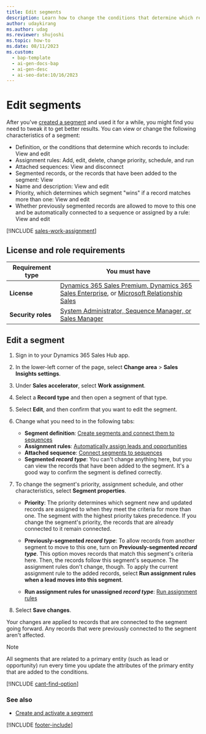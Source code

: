 ```yaml
---
title: Edit segments
description: Learn how to change the conditions that determine which records to include in a segment, its assignment rules, the sequences that are connected to it, and its priority and other properties in Dynamics 365 Sales.
author: udaykirang
ms.author: udag
ms.reviewer: shujoshi
ms.topic: how-to
ms.date: 08/11/2023
ms.custom:
  - bap-template
  - ai-gen-docs-bap
  - ai-gen-desc
  - ai-seo-date:10/16/2023
---
```


# Edit segments

After you've [created a segment](./wa-create-and-activate-a-segment.md) and used it for a while, you might find you need to tweak it to get better results. You can view or change the following characteristics of a segment:

- Definition, or the conditions that determine which records to include: View and edit
- Assignment rules: Add, edit, delete, change priority, schedule, and run
- Attached sequences: View and disconnect
- Segmented records, or the records that have been added to the segment: View
- Name and description: View and edit
- Priority, which determines which segment "wins" if a record matches more than one: View and edit
- Whether previously segmented records are allowed to move to this one and be automatically connected to a sequence or assigned by a rule: View and edit

[!INCLUDE [sales-work-assignment](../includes/sales-work-assignment.md)]

## License and role requirements

| Requirement type | You must have |
|-----------------------|---------|
| **License** | [Dynamics 365 Sales Premium, Dynamics 365 Sales Enterprise](https://dynamics.microsoft.com/sales/pricing/), or [Microsoft Relationship Sales](https://dynamics.microsoft.com/en-in/sales/relationship-sales/) |
| **Security roles** | [System Administrator, Sequence Manager, or Sales Manager](security-roles-for-sales.md) |

## Edit a segment

1. Sign in to your Dynamics 365 Sales Hub app.

1. In the lower-left corner of the page, select **Change area** > **Sales Insights settings**.

1. Under **Sales accelerator**, select **Work assignment**.

1. Select a **Record type** and then open a segment of that type.

1. Select **Edit**, and then confirm that you want to edit the segment.

1. Change what you need to in the following tabs:

    - **Segment definition**: [Create segments and connect them to sequences](./wa-create-and-activate-a-segment.md#create-and-activate-a-segment)
    - **Assignment rules**: [Automatically assign leads and opportunities](wa-create-and-activate-assignment-rule.md)
    - **Attached sequence**: [Connect segments to sequences](wa-connect-a-segment-to-sequence.md)
    - **Segmented *record type***: You can't change anything here, but you can view the records that have been added to the segment. It's a good way to confirm the segment is defined correctly.

1. To change the segment's priority, assignment schedule, and other characteristics, select **Segment properties**.

    - **Priority**:
      The priority determines which segment new and updated records are assigned to when they meet the criteria for more than one. The segment with the highest priority takes precedence. If you change the segment's priority, the records that are already connected to it remain connected.

    - **Previously-segmented *record type***:
      To allow records from another segment to move to this one, turn on **Previously-segmented *record type***. This option moves records that match this segment's criteria here. Then, the records follow this segment's sequence. The assignment rules don't change, though. To apply the current assignment rule to the added records, select **Run assignment rules when a lead moves into this segment**.

    - **Run assignment rules for unassigned *record type***:
      [Run assignment rules](wa-manage-unassigned-records.md#run-assignment-rules)

1. Select **Save changes**.

Your changes are applied to records that are connected to the segment going forward. Any records that were previously connected to the segment aren't affected.

> [!NOTE]
> All segments that are related to a primary entity (such as lead or opportunity) run every time you update the attributes of the primary entity that are added to the conditions.

[!INCLUDE [cant-find-option](../includes/cant-find-option.md)]

### See also

- [Create and activate a segment](create-and-activate-a-segment.md)

[!INCLUDE [footer-include](../includes/footer-banner.md)]
